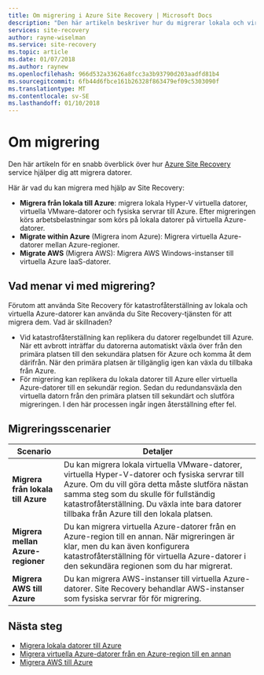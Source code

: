 ```yaml
---
title: Om migrering i Azure Site Recovery | Microsoft Docs
description: "Den här artikeln beskriver hur du migrerar lokala och virtuella Azure-datorer med hjälp av Azure Site Recovery-tjänsten."
services: site-recovery
author: rayne-wiselman
ms.service: site-recovery
ms.topic: article
ms.date: 01/07/2018
ms.author: raynew
ms.openlocfilehash: 966d532a33626a8fcc3a3b93790d203aadfd81b4
ms.sourcegitcommit: 6fb44d6fbce161b26328f863479ef09c5303090f
ms.translationtype: MT
ms.contentlocale: sv-SE
ms.lasthandoff: 01/10/2018
---
```

# <a name="about-migration"></a>Om migrering

Den här artikeln för en snabb överblick över hur [Azure Site Recovery](site-recovery-overview.md) service hjälper dig att migrera datorer. 

Här är vad du kan migrera med hjälp av Site Recovery:

- **Migrera från lokala till Azure**: migrera lokala Hyper-V virtuella datorer, virtuella VMware-datorer och fysiska servrar till Azure. Efter migreringen körs arbetsbelastningar som körs på lokala datorer på virtuella Azure-datorer. 
- **Migrate within Azure** (Migrera inom Azure): Migrera virtuella Azure-datorer mellan Azure-regioner. 
- **Migrate AWS** (Migrera AWS): Migrera AWS Windows-instanser till virtuella Azure IaaS-datorer. 


## <a name="what-do-we-mean-by-migration"></a>Vad menar vi med migrering?

Förutom att använda Site Recovery för katastrofåterställning av lokala och virtuella Azure-datorer kan använda du Site Recovery-tjänsten för att migrera dem. Vad är skillnaden?

- Vid katastrofåterställning kan replikera du datorer regelbundet till Azure. När ett avbrott inträffar du datorerna automatiskt växla över från den primära platsen till den sekundära platsen för Azure och komma åt dem därifrån. När den primära platsen är tillgänglig igen kan växla du tillbaka från Azure.
- För migrering kan replikera du lokala datorer till Azure eller virtuella Azure-datorer till en sekundär region. Sedan du redundansväxla den virtuella datorn från den primära platsen till sekundärt och slutföra migreringen. I den här processen ingår ingen återställning efter fel.  


## <a name="migration-scenarios"></a>Migreringsscenarier

**Scenario** | **Detaljer**
--- | ---
**Migrera från lokala till Azure** | Du kan migrera lokala virtuella VMware-datorer, virtuella Hyper-V-datorer och fysiska servrar till Azure. Om du vill göra detta måste slutföra nästan samma steg som du skulle för fullständig katastrofåterställning. Du växla inte bara datorer tillbaka från Azure till den lokala platsen.
**Migrera mellan Azure-regioner** | Du kan migrera virtuella Azure-datorer från en Azure-region till en annan. När migreringen är klar, men du kan även konfigurera katastrofåterställning för virtuella Azure-datorer i den sekundära regionen som du har migrerat.
**Migrera AWS till Azure** | Du kan migrera AWS-instanser till virtuella Azure-datorer. Site Recovery behandlar AWS-instanser som fysiska servrar för för migrering. 

## <a name="next-steps"></a>Nästa steg

- [Migrera lokala datorer till Azure](tutorial-migrate-on-premises-to-azure.md)
- [Migrera virtuella Azure-datorer från en Azure-region till en annan](tutorial-migrate-azure-to-azure.md)
- [Migrera AWS till Azure](tutorial-migrate-aws-to-azure.md)
